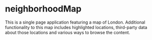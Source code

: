 # neighborhoodMap

This is a single page application featuring a map of London. Additional functionality to this map includes highlighted locations, third-party data about those locations and various ways to browse the content.
